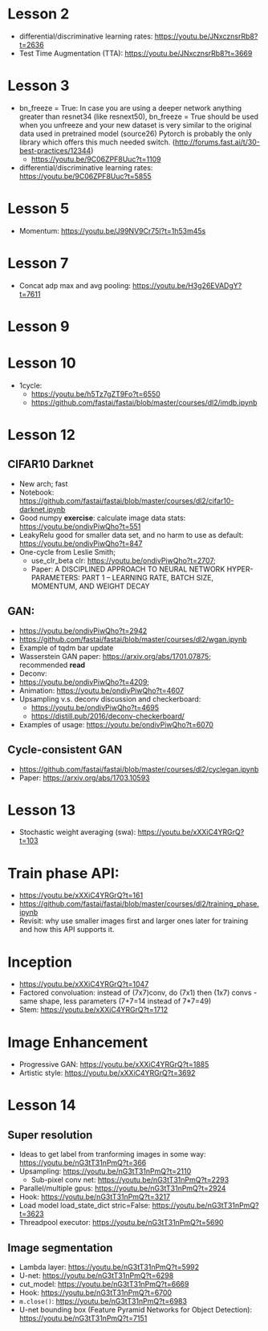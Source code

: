 # Lesson 2
- differential/discriminative learning rates: https://youtu.be/JNxcznsrRb8?t=2636
- Test Time Augmentation (TTA): https://youtu.be/JNxcznsrRb8?t=3669

# Lesson 3
- bn_freeze = True: In case you are using a deeper network anything greater than resnet34 (like resnext50), bn_freeze = True should be used when you unfreeze and your new dataset is very similar to the original data used in pretrained model (source26) Pytorch is probably the only library which offers this much needed switch. (http://forums.fast.ai/t/30-best-practices/12344)
  - https://youtu.be/9C06ZPF8Uuc?t=1109
- differential/discriminative learning rates: https://youtu.be/9C06ZPF8Uuc?t=5855  

# Lesson 5
- Momentum: https://youtu.be/J99NV9Cr75I?t=1h53m45s

# Lesson 7
- Concat adp max and avg pooling: https://youtu.be/H3g26EVADgY?t=7611

# Lesson 9

# Lesson 10
- 1cycle: 
  - https://youtu.be/h5Tz7gZT9Fo?t=6550
  - https://github.com/fastai/fastai/blob/master/courses/dl2/imdb.ipynb

# Lesson 12
## CIFAR10 Darknet 
- New arch; fast
- Notebook: https://github.com/fastai/fastai/blob/master/courses/dl2/cifar10-darknet.ipynb
- Good numpy **exercise**: calculate image data stats: https://youtu.be/ondivPiwQho?t=551
- LeakyRelu good for smaller data set, and no harm to use as default: https://youtu.be/ondivPiwQho?t=847
- One-cycle from Leslie Smith; 
  - use_clr_beta clr: https://youtu.be/ondivPiwQho?t=2707; 
  - Paper: A DISCIPLINED APPROACH TO NEURAL NETWORK HYPER-PARAMETERS: PART 1 – LEARNING RATE, BATCH SIZE, MOMENTUM, AND WEIGHT DECAY
## GAN: 
- https://youtu.be/ondivPiwQho?t=2942
- https://github.com/fastai/fastai/blob/master/courses/dl2/wgan.ipynb
- Example of tqdm bar update
- Wasserstein GAN paper: https://arxiv.org/abs/1701.07875; recommended **read**
- Deconv: 
- https://youtu.be/ondivPiwQho?t=4209; 
- Animation: https://youtu.be/ondivPiwQho?t=4607
- Upsampling v.s. deconv discussion and checkerboard: 
  - https://youtu.be/ondivPiwQho?t=4695
  - https://distill.pub/2016/deconv-checkerboard/
- Examples of usage: https://youtu.be/ondivPiwQho?t=6070
## Cycle-consistent GAN
- https://github.com/fastai/fastai/blob/master/courses/dl2/cyclegan.ipynb
- Paper: https://arxiv.org/abs/1703.10593

# Lesson 13
- Stochastic weight averaging (swa): https://youtu.be/xXXiC4YRGrQ?t=103
# Train phase API: 
- https://youtu.be/xXXiC4YRGrQ?t=161
- https://github.com/fastai/fastai/blob/master/courses/dl2/training_phase.ipynb
- Revisit: why use smaller images first and larger ones later for training and how this API supports it.
# Inception
  - https://youtu.be/xXXiC4YRGrQ?t=1047
  - Factored convoluation: instead of (7x7)conv, do (7x1) then (1x7) convs - same shape, less parameters (7+7=14 instead of 7*7=49)
  - Stem: https://youtu.be/xXXiC4YRGrQ?t=1712
# Image Enhancement
  - Progressive GAN: https://youtu.be/xXXiC4YRGrQ?t=1885
  - Artistic style: https://youtu.be/xXXiC4YRGrQ?t=3692
  
# Lesson 14
## Super resolution
- Ideas to get label from tranforming images in some way: https://youtu.be/nG3tT31nPmQ?t=366
- Upsampling: https://youtu.be/nG3tT31nPmQ?t=2110
  - Sub-pixel conv net: https://youtu.be/nG3tT31nPmQ?t=2293
- Parallel/multiple gpus: https://youtu.be/nG3tT31nPmQ?t=2924
- Hook: https://youtu.be/nG3tT31nPmQ?t=3217
- Load model load_state_dict stric=False: https://youtu.be/nG3tT31nPmQ?t=3623
- Threadpool executor: https://youtu.be/nG3tT31nPmQ?t=5690
## Image segmentation
- Lambda layer: https://youtu.be/nG3tT31nPmQ?t=5992
- U-net: https://youtu.be/nG3tT31nPmQ?t=6298
- cut_model: https://youtu.be/nG3tT31nPmQ?t=6669
- Hook: https://youtu.be/nG3tT31nPmQ?t=6700
- `m.close()`: https://youtu.be/nG3tT31nPmQ?t=6983
- U-net bounding box (Feature Pyramid Networks for Object Detection): https://youtu.be/nG3tT31nPmQ?t=7151

